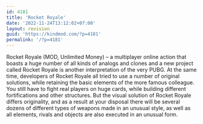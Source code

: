 ```yaml
---
id: 4181
title: 'Rocket Royale'
date: '2022-11-24T13:12:02+07:00'
layout: revision
guid: 'https://kindmod.com/?p=4181'
permalink: '/?p=4181'
---
```


Rocket Royale (MOD, Unlimited Money) – a multiplayer online action that boasts a huge number of all kinds of analogs and clones and a new project called Rocket Royale is another interpretation of the very PUBG. At the same time, developers of Rocket Royale all tried to use a number of original solutions, while retaining the basic elements of the more famous colleague. You still have to fight real players on huge cards, while building different fortifications and other structures. But the visual solution of Rocket Royale differs originality, and as a result at your disposal there will be several dozens of different types of weapons made in an unusual style, as well as all elements, rivals and objects are also executed in an unusual form.